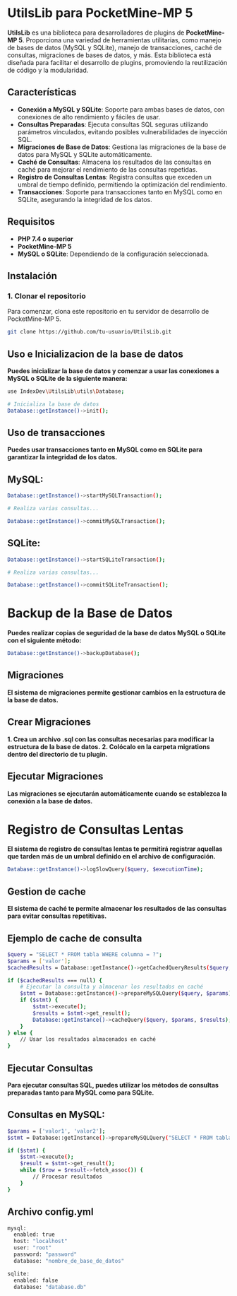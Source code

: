 # UtilsLib para PocketMine-MP 5

**UtilsLib** es una biblioteca para desarrolladores de plugins de **PocketMine-MP 5**. Proporciona una variedad de herramientas utilitarias, como manejo de bases de datos (MySQL y SQLite), manejo de transacciones, caché de consultas, migraciones de bases de datos, y más. Esta biblioteca está diseñada para facilitar el desarrollo de plugins, promoviendo la reutilización de código y la modularidad.

## Características

- **Conexión a MySQL y SQLite**: Soporte para ambas bases de datos, con conexiones de alto rendimiento y fáciles de usar.
- **Consultas Preparadas**: Ejecuta consultas SQL seguras utilizando parámetros vinculados, evitando posibles vulnerabilidades de inyección SQL.
- **Migraciones de Base de Datos**: Gestiona las migraciones de la base de datos para MySQL y SQLite automáticamente.
- **Caché de Consultas**: Almacena los resultados de las consultas en caché para mejorar el rendimiento de las consultas repetidas.
- **Registro de Consultas Lentas**: Registra consultas que exceden un umbral de tiempo definido, permitiendo la optimización del rendimiento.
- **Transacciones**: Soporte para transacciones tanto en MySQL como en SQLite, asegurando la integridad de los datos.

## Requisitos

- **PHP 7.4 o superior**
- **PocketMine-MP 5**
- **MySQL o SQLite**: Dependiendo de la configuración seleccionada.

## Instalación

### 1. Clonar el repositorio

Para comenzar, clona este repositorio en tu servidor de desarrollo de PocketMine-MP 5.

```bash
git clone https://github.com/tu-usuario/UtilsLib.git
```

## Uso e Inicializacion de la base de datos 
**Puedes inicializar la base de datos y comenzar a usar las conexiones a MySQL o SQLite de la siguiente manera:**
```bash
use IndexDev\UtilsLib\utils\Database;

# Inicializa la base de datos
Database::getInstance()->init();
```

## Uso de transacciones
**Puedes usar transacciones tanto en MySQL como en SQLite para garantizar la integridad de los datos.**
## MySQL:

```bash
Database::getInstance()->startMySQLTransaction();

# Realiza varias consultas...

Database::getInstance()->commitMySQLTransaction();
```
## SQLite:
```bash
Database::getInstance()->startSQLiteTransaction();

# Realiza varias consultas...

Database::getInstance()->commitSQLiteTransaction();
```

# Backup de la Base de Datos
**Puedes realizar copias de seguridad de la base de datos MySQL o SQLite con el siguiente método:**

```bash
Database::getInstance()->backupDatabase();
```

## Migraciones
**El sistema de migraciones permite gestionar cambios en la estructura de la base de datos.**
## Crear Migraciones
**1. Crea un archivo .sql con las consultas necesarias para modificar la estructura de la base de datos.**
**2. Colócalo en la carpeta migrations dentro del directorio de tu plugin.**

## Ejecutar Migraciones
**Las migraciones se ejecutarán automáticamente cuando se establezca la conexión a la base de datos.**
# Registro de Consultas Lentas
**El sistema de registro de consultas lentas te permitirá registrar aquellas que tarden más de un umbral definido en el archivo de configuración.**
```bash
Database::getInstance()->logSlowQuery($query, $executionTime);
```

## Gestion de cache
**El sistema de caché te permite almacenar los resultados de las consultas para evitar consultas repetitivas.**
## Ejemplo de cache de consulta
```bash
$query = "SELECT * FROM tabla WHERE columna = ?";
$params = ['valor'];
$cachedResults = Database::getInstance()->getCachedQueryResults($query, $params);

if ($cachedResults === null) {
    # Ejecutar la consulta y almacenar los resultados en caché
    $stmt = Database::getInstance()->prepareMySQLQuery($query, $params);
    if ($stmt) {
        $stmt->execute();
        $results = $stmt->get_result();
        Database::getInstance()->cacheQuery($query, $params, $results);
    }
} else {
    // Usar los resultados almacenados en caché
}
```

## Ejecutar Consultas
**Para ejecutar consultas SQL, puedes utilizar los métodos de consultas preparadas tanto para MySQL como para SQLite.**
## Consultas en MySQL:

```bash
$params = ['valor1', 'valor2'];
$stmt = Database::getInstance()->prepareMySQLQuery("SELECT * FROM tabla WHERE columna = ?", $params);

if ($stmt) {
    $stmt->execute();
    $result = $stmt->get_result();
    while ($row = $result->fetch_assoc()) {
        // Procesar resultados
    }
}
```

## Archivo config.yml

```bash
mysql:
  enabled: true
  host: "localhost"
  user: "root"
  password: "password"
  database: "nombre_de_base_de_datos"

sqlite:
  enabled: false
  database: "database.db"
```
